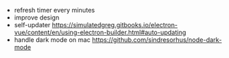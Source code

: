* refresh timer every minutes
* improve design
* self-updater https://simulatedgreg.gitbooks.io/electron-vue/content/en/using-electron-builder.html#auto-updating
* handle dark mode on mac https://github.com/sindresorhus/node-dark-mode